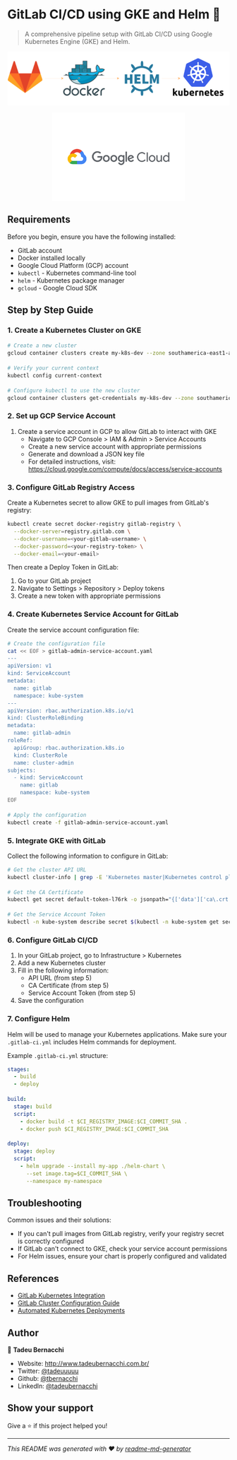 # GitLab CI/CD using GKE and Helm 👋

> A comprehensive pipeline setup with GitLab CI/CD using Google Kubernetes Engine (GKE) and Helm.

![GitLab](/.github/assets/img/gitlab-pipe.png)

<div align="center">
	<img align="center" width="300px" src="/.github/assets/img/google-cloud-logo.png">
</div>

## Requirements

Before you begin, ensure you have the following installed:
* GitLab account
* Docker installed locally
* Google Cloud Platform (GCP) account
* `kubectl` - Kubernetes command-line tool
* `helm` - Kubernetes package manager
* `gcloud` - Google Cloud SDK

## Step by Step Guide

### 1. Create a Kubernetes Cluster on GKE

```bash
# Create a new cluster
gcloud container clusters create my-k8s-dev --zone southamerica-east1-a --project <your-project-id>

# Verify your current context
kubectl config current-context 

# Configure kubectl to use the new cluster
gcloud container clusters get-credentials my-k8s-dev --zone southamerica-east1-a
```

### 2. Set up GCP Service Account

1. Create a service account in GCP to allow GitLab to interact with GKE
   * Navigate to GCP Console > IAM & Admin > Service Accounts
   * Create a new service account with appropriate permissions
   * Generate and download a JSON key file
   * For detailed instructions, visit: https://cloud.google.com/compute/docs/access/service-accounts

### 3. Configure GitLab Registry Access

Create a Kubernetes secret to allow GKE to pull images from GitLab's registry:

```bash
kubectl create secret docker-registry gitlab-registry \
  --docker-server=registry.gitlab.com \
  --docker-username=<your-gitlab-username> \
  --docker-password=<your-registry-token> \
  --docker-email=<your-email>
```

Then create a Deploy Token in GitLab:
1. Go to your GitLab project
2. Navigate to Settings > Repository > Deploy tokens
3. Create a new token with appropriate permissions

### 4. Create Kubernetes Service Account for GitLab

Create the service account configuration file:

```bash
# Create the configuration file
cat << EOF > gitlab-admin-service-account.yaml
---
apiVersion: v1
kind: ServiceAccount
metadata:
  name: gitlab
  namespace: kube-system
---
apiVersion: rbac.authorization.k8s.io/v1
kind: ClusterRoleBinding
metadata:
  name: gitlab-admin
roleRef:
  apiGroup: rbac.authorization.k8s.io
  kind: ClusterRole
  name: cluster-admin
subjects:
  - kind: ServiceAccount
    name: gitlab
    namespace: kube-system
EOF

# Apply the configuration
kubectl create -f gitlab-admin-service-account.yaml
```

### 5. Integrate GKE with GitLab

Collect the following information to configure in GitLab:

```bash
# Get the cluster API URL
kubectl cluster-info | grep -E 'Kubernetes master|Kubernetes control plane' | awk '/http/ {print $NF}'

# Get the CA Certificate
kubectl get secret default-token-l76rk -o jsonpath="{['data']['ca\.crt']}" | base64 --decode

# Get the Service Account Token
kubectl -n kube-system describe secret $(kubectl -n kube-system get secret | grep gitlab | awk '{print $1}')
```

### 6. Configure GitLab CI/CD

1. In your GitLab project, go to Infrastructure > Kubernetes
2. Add a new Kubernetes cluster
3. Fill in the following information:
   * API URL (from step 5)
   * CA Certificate (from step 5)
   * Service Account Token (from step 5)
4. Save the configuration

### 7. Configure Helm

Helm will be used to manage your Kubernetes applications. Make sure your `.gitlab-ci.yml` includes Helm commands for deployment.

Example `.gitlab-ci.yml` structure:
```yaml
stages:
  - build
  - deploy

build:
  stage: build
  script:
    - docker build -t $CI_REGISTRY_IMAGE:$CI_COMMIT_SHA .
    - docker push $CI_REGISTRY_IMAGE:$CI_COMMIT_SHA

deploy:
  stage: deploy
  script:
    - helm upgrade --install my-app ./helm-chart \
      --set image.tag=$CI_COMMIT_SHA \
      --namespace my-namespace
```

## Troubleshooting

Common issues and their solutions:
* If you can't pull images from GitLab registry, verify your registry secret is correctly configured
* If GitLab can't connect to GKE, check your service account permissions
* For Helm issues, ensure your chart is properly configured and validated

## References
* [GitLab Kubernetes Integration](https://docs.gitlab.com/ee/user/project/clusters/add_remove_clusters.html)
* [GitLab Cluster Configuration Guide](https://about.gitlab.com/handbook/customer-success/demo-systems/tutorials/getting-started/configuring-group-cluster)
* [Automated Kubernetes Deployments](https://medium.com/@yanick.witschi/automated-kubernetes-deployments-with-gitlab-helm-and-traefik-4e54bec47dcf)

## Author

👤 **Tadeu Bernacchi**

* Website: http://www.tadeubernacchi.com.br/
* Twitter: [@tadeuuuuu](https://twitter.com/tadeuuuuu)
* Github: [@tbernacchi](https://github.com/tbernacchi)
* LinkedIn: [@tadeubernacchi](https://linkedin.com/in/tadeubernacchi)

## Show your support

Give a ⭐️ if this project helped you!

***
_This README was generated with ❤️ by [readme-md-generator](https://github.com/kefranabg/readme-md-generator)_
